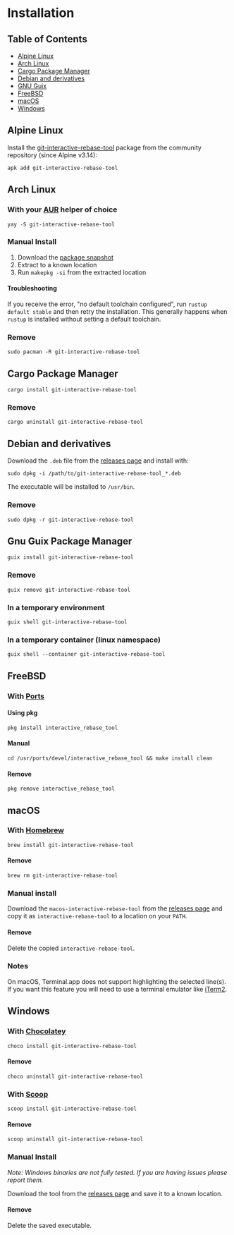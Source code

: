# Installation

## Table of Contents

* [Alpine Linux](./install.md#alpine-linux)
* [Arch Linux](./install.md#arch-linux)
* [Cargo Package Manager](./install.md#cargo-package-manager)
* [Debian and derivatives](./install.md#debian-and-derivatives)
* [GNU Guix](./install.md#gnu-guix-package-manager)
* [FreeBSD](./install.md#freebsd)
* [macOS](./install.md#macos)
* [Windows](./install.md#windows)

## Alpine Linux

Install the [git-interactive-rebase-tool](https://pkgs.alpinelinux.org/packages?name=git-interactive-rebase-tool) package from the community repository (since Alpine v3.14):

    apk add git-interactive-rebase-tool

## Arch Linux

### With your [AUR](https://aur.archlinux.org/) helper of choice

    yay -S git-interactive-rebase-tool

### Manual Install

1. Download the [package snapshot](https://aur.archlinux.org/packages/git-interactive-rebase-tool/)
1. Extract to a known location
1. Run `makepkg -si` from the extracted location

#### Troubleshooting

If you receive  the error, "no default toolchain configured", run `rustup default stable` and then retry the installation.
This generally happens when `rustup` is installed without setting a default toolchain.

### Remove

    sudo pacman -R git-interactive-rebase-tool

## Cargo Package Manager

    cargo install git-interactive-rebase-tool
    
### Remove

    cargo uninstall git-interactive-rebase-tool

## Debian and derivatives

Download the `.deb` file from the [releases page][releases] and install with:

    sudo dpkg -i /path/to/git-interactive-rebase-tool_*.deb

The executable will be installed to `/usr/bin`.

### Remove

    sudo dpkg -r git-interactive-rebase-tool
    
## Gnu Guix Package Manager

    guix install git-interactive-rebase-tool

### Remove

    guix remove git-interactive-rebase-tool
    
### In a temporary environment 

    guix shell git-interactive-rebase-tool
    
### In a temporary container (linux namespace)

    guix shell --container git-interactive-rebase-tool

## FreeBSD

### With [Ports](https://www.freebsd.org/ports/)

#### Using pkg

    pkg install interactive_rebase_tool

#### Manual

    cd /usr/ports/devel/interactive_rebase_tool && make install clean

#### Remove

    pkg remove interactive_rebase_tool

## macOS

### With [Homebrew](https://brew.sh/)

    brew install git-interactive-rebase-tool

#### Remove

    brew rm git-interactive-rebase-tool

### Manual install

Download the `macos-interactive-rebase-tool` from the [releases page][releases] and copy it as `interactive-rebase-tool`
to a location on your `PATH`.

#### Remove

Delete the copied `interactive-rebase-tool`.

### Notes

On macOS, Terminal.app does not support highlighting the selected line(s). If you want this feature you will need to use
a terminal emulator like [iTerm2](https://iterm2.com/index.html).

## Windows

### With [Chocolatey](https://chocolatey.org/)

    choco install git-interactive-rebase-tool

#### Remove

    choco uninstall git-interactive-rebase-tool

### With [Scoop](https://scoop.sh/)

    scoop install git-interactive-rebase-tool

#### Remove

    scoop uninstall git-interactive-rebase-tool

### Manual Install

*Note: Windows binaries are not fully tested. If you are having issues please report them.*

Download the tool from the [releases page][releases] and save it to a known location.

#### Remove

Delete the saved executable.

[releases]:https://github.com/MitMaro/git-interactive-rebase-tool/releases
